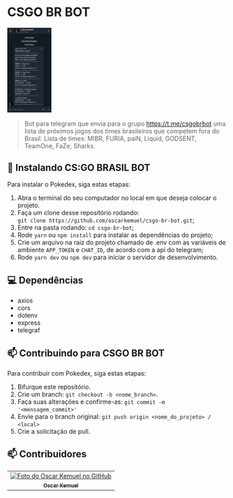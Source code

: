 # CSGO BR BOT

<img src="https://github.com/oscarkemuel/csgo-br-bot/blob/main/exemple.jpeg?raw=true" alt="exemplo imagem" width="20%" >

> Bot para telegram que envia para o grupo <a href="https://t.me/botwesley" target="_blank">https://t.me/csgobrbot</a> uma lista de próximos jogos dos times brasileiros que competem fora do Brasil.
> Lista de times: MIBR, FURIA, paiN, Liquid, GODSENT, TeamOne, FaZe, Sharks.

## 🚀 Instalando CS:GO BRASIL BOT

Para instalar o Pokedex, siga estas etapas:

1. Abra o terminal do seu computador no local em que deseja colocar o projeto.
2. Faça um clone desse repositório rodando: <br> `git clone https://github.com/oscarkemuel/csgo-br-bot.git`;
3. Entre na pasta rodando: `cd csgo-br-bot`;
4. Rode `yarn` ou `npm install` para instalar as dependências do projeto;
5. Crie um arquivo na raiz do projeto chamado de .env com as variáveis de ambiente `APP_TOKEN` e `CHAT_ID`, de acordo com a api do telegram;
6. Rode `yarn dev` ou `npm dev` para iniciar o servidor de desenvolvimento.

## :computer: Dependências

* axios
* cors
* dotenv
* express
* telegraf

## 📫 Contribuindo para CSGO BR BOT
Para contribuir com Pokedex, siga estas etapas:

1. Bifurque este repositório.
2. Crie um branch: `git checkout -b <nome_branch>`.
3. Faça suas alterações e confirme-as: `git commit -m '<mensagem_commit>'`
4. Envie para o branch original: `git push origin <nome_do_projeto> / <local>`
5. Crie a solicitação de pull.

## 📫 Contribuidores<br>

<table>
  <tr>
    <td align="center">
      <a href="https://github.com/oscarkemuel/">
        <img src="https://avatars.githubusercontent.com/u/34771800?s=400&u=54cfbcc5315bcd6e14c23a519635f0f53a7cd0f4&v=4" width="100px;" alt="Foto do Oscar Kemuel no GitHub"/><br>
        <sub>
          <b>Oscar Kemuel</b>
        </sub>
      </a>
    </td>
  </tr>
</table>
